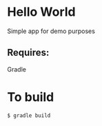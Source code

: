 # Hello World

Simple app for demo purposes

## Requires:
Gradle

# To build
```
$ gradle build
```
